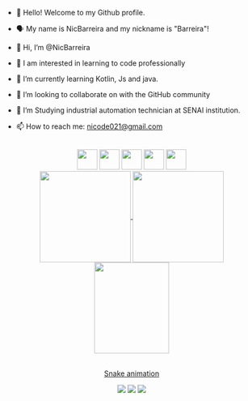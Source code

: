 - 👋 Hello! Welcome to my Github profile.
- 🗣️ My name is NicBarreira and my nickname is "Barreira"!

- 👋 Hi, I’m @NicBarreira
- 👀 I am interested in learning to code professionally
- 🌱 I’m currently learning Kotlin, Js and java.
- 💞️ I’m looking to collaborate on with the GitHub community
- 📓 I’m Studying industrial automation technician at SENAI institution.
- 📫 How to reach me: nicode021@gmail.com

<!---
NicBarreira/NicBarreira is a ✨ special ✨ repository because its `README.md` (this file) appears on your GitHub profile.
You can click the Preview link to take a look at your changes.
--->

<div  align="center"> 
  <div style="display: inline_block"><br>
<img src="https://cdn.jsdelivr.net/gh/devicons/devicon/icons/html5/html5-original.svg" width="40" height="40" />  <img src="https://cdn.jsdelivr.net/gh/devicons/devicon/icons/css3/css3-original.svg" width="40" height="40" /> <img src="https://cdn.jsdelivr.net/gh/devicons/devicon/icons/cplusplus/cplusplus-original.svg" width="40" height="40"/>
<img src="https://cdn.jsdelivr.net/gh/devicons/devicon/icons/kotlin/kotlin-plain.svg" width="40" height="40"/> 
<img src="https://cdn.jsdelivr.net/gh/devicons/devicon/icons/javascript/javascript-original.svg" width="40" height="40"/>
</div>


<div>
  <a href="https://github.com/NicBarreira">
  <img height="180em"   align="center" src="https://github-readme-stats.vercel.app/api?username=NicBarreira&show_icons=true&theme=react&include_all_commits=true&count_private=true"/>
  <img height="180em"  align="center" src="https://github-readme-stats.vercel.app/api/top-langs/?username=NicBarreira&layout=compact&langs_count=7&theme=react" />

  <img align="center" width="148" height="180" src="https://media1.tenor.com/images/68e8337fb4eb7e40645d832c64762a8b/tenor.gif?itemid=19443613">
</div>
 <br>

 
[Snake animation](https://github.com/NicBarreira/blob/output/github-contribution-grid-snake.svg)



<a href="https://instagram.com/barreira.nf" target="_blank"><img src="https://img.shields.io/badge/-Instagram-%23E4405F?style=for-the-badge&logo=instagram&logoColor=white" target="_blank"></a>
<a href = "nicode021@gmail.com"><img src="https://img.shields.io/badge/Gmail-D14836?style=for-the-badge&logo=gmail&logoColor=white" target="_blank"></a>
<a href="https://www.linkedin.com/in/Nicolas Barreira" target="_blank"><img src="https://img.shields.io/badge/-LinkedIn-%230077B5?style=for-the-badge&logo=linkedin&logoColor=white" target="_blank"></a>   

          
          
          
          
          
